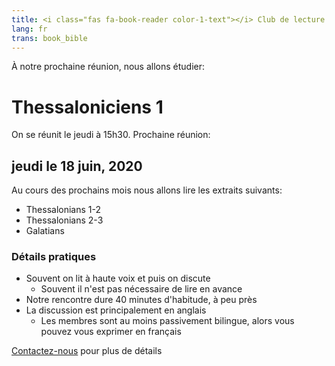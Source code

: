 ```yaml
---
title: <i class="fas fa-book-reader color-1-text"></i> Club de lecture & étude biblique <i class="fas fa-bible color-1-dark-text"></i>
lang: fr
trans: book_bible
---
```

À notre prochaine réunion, nous allons étudier:

# Thessaloniciens 1

On se réunit le jeudi à 15h30. Prochaine réunion:
## jeudi le 18 juin, 2020

Au cours des prochains mois nous allons lire les extraits suivants:
* Thessalonians 1-2
* Thessalonians 2-3
* Galatians

### Détails pratiques
* Souvent on lit à haute voix et puis on discute
  * Souvent il n'est pas nécessaire de lire en avance
* Notre rencontre dure 40 minutes d'habitude, à peu près
* La discussion est principalement en anglais
  * Les membres sont au moins passivement bilingue, alors vous pouvez vous exprimer en français

[Contactez-nous](/contact-fr) pour plus de détails
